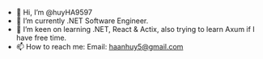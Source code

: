 - 👋 Hi, I’m @huyHA9597
- 👀 I’m currently .NET Software Engineer.
- 🌱 I’m keen on learning .NET, React & Actix, also trying to learn Axum if I have free time.
- 📫 How to reach me: Email: <haanhuy5@gmail.com>

<!---
huyHA9597/huyHA9597 is a ✨ special ✨ repository because its `README.md` (this file) appears on your GitHub profile.
You can click the Preview link to take a look at your changes.
--->
